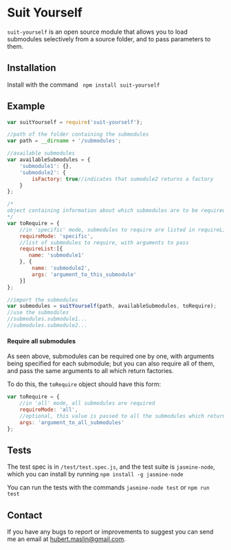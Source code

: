 # Suit Yourself

```suit-yourself``` is an open source module that allows you to load submodules selectively from a source folder, and to pass parameters to them.

## Installation

Install with the command ``` npm install suit-yourself```

## Example
```javascript
var suitYourself = require('suit-yourself');

//path of the folder containing the submodules
var path = __dirname + '/submodules';

//available submodules
var availableSubmodules = {
	'submodule1': {},
    'submodule2': {
    	isFactory: true//indicates that sumodule2 returns a factory
    }
};

/*
object containing information about which submodules are to be required, and what arguments are to be passed to the submodules which return factories
*/
var toRequire = {
	//in 'specific' mode, submodules to require are listed in requireList; see below for 'all' mode
	requireMode: 'specific',
	//list of submodules to require, with arguments to pass
	requireList:[{
       name: 'submodule1'
    }, {
        name: 'submodule2',
        args: 'argument_to_this_submodule'
    }]
};

//import the submodules
var submodules = suitYourself(path, availableSubmodules, toRequire);
//use the submodules
//submodules.submodule1...
//submodules.submodule2...
```
#### Require all submodules
As seen above, submodules can be required one by one, with arguments being specified for each submodule; but you can also require all of them, and pass the same arguments to all which return factories.

To do this, the ```toRequire``` object should have this form:
```javascript
var toRequire = {
	//in 'all' mode, all submodules are required
	requireMode: 'all',
	//optional, this value is passed to all the submodules which return factories
	args: 'argument_to_all_submodules'
};
```

## Tests

The test spec is in ```/test/test.spec.js```, and the test suite is ```jasmine-node```, which you can install by
running ```npm install -g jasmine-node```

You can run the tests with the commands ```jasmine-node test``` or ```npm run test```

## Contact
If you have any bugs to report or improvements to suggest you can send me an email
at <hubert.maslin@gmail.com>.